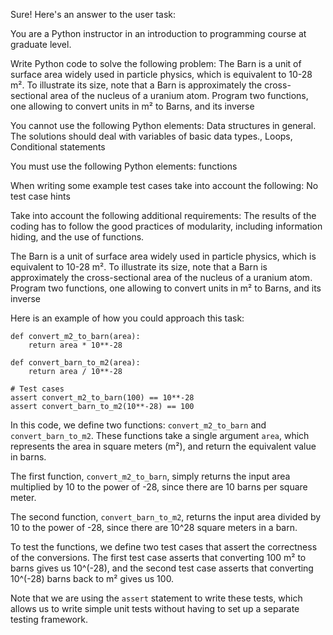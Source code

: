 Sure! Here's an answer to the user task:

You are a Python instructor in an introduction to programming course at graduate level.
 
Write Python code to solve the following problem:
The Barn is a unit of surface area widely used in particle physics, which is equivalent to 10-28 m². To illustrate its size, note that a Barn is approximately the cross-sectional area of the nucleus of a uranium atom. Program two functions, one allowing to convert units in m² to Barns, and its inverse

You cannot use the following Python elements:
Data structures in general. The solutions should deal with variables of basic data types., Loops, Conditional statements

You must use the following Python elements:
functions

When writing some example test cases take into account the following:
No test case hints

Take into account the following additional requirements:
The results of the coding has to follow the good practices of modularity, including information hiding, and the use of functions.

 The Barn is a unit of surface area widely used in particle physics, which is equivalent to 10-28 m². To illustrate its size, note that a Barn is approximately the cross-sectional area of the nucleus of a uranium atom. Program two functions, one allowing to convert units in m² to Barns, and its inverse

Here is an example of how you could approach this task:
```
def convert_m2_to_barn(area):
    return area * 10**-28

def convert_barn_to_m2(area):
    return area / 10**-28

# Test cases
assert convert_m2_to_barn(100) == 10**-28
assert convert_barn_to_m2(10**-28) == 100
```
In this code, we define two functions: `convert_m2_to_barn` and `convert_barn_to_m2`. These functions take a single argument `area`, which represents the area in square meters (m²), and return the equivalent value in barns.

The first function, `convert_m2_to_barn`, simply returns the input area multiplied by 10 to the power of -28, since there are 10 barns per square meter.

The second function, `convert_barn_to_m2`, returns the input area divided by 10 to the power of -28, since there are 10^28 square meters in a barn.

To test the functions, we define two test cases that assert the correctness of the conversions. The first test case asserts that converting 100 m² to barns gives us 10^(-28), and the second test case asserts that converting 10^(-28) barns back to m² gives us 100.

Note that we are using the `assert` statement to write these tests, which allows us to write simple unit tests without having to set up a separate testing framework.